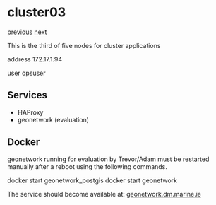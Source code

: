 # cluster03

[previous](../cluster02/) [next](../cluster04/)

This is the third of five nodes for cluster applications

address 172.17.1.94

user opsuser

## Services

  * HAProxy
  * geonetwork (evaluation)

## Docker

geonetwork running for evaluation by Trevor/Adam must be restarted manually after a reboot using the following commands.

  docker start geonetwork_postgis
  docker start geonetwork

The service should become available at: [geonetwork.dm.marine.ie](http://geonetwork.dm.marine.ie)

